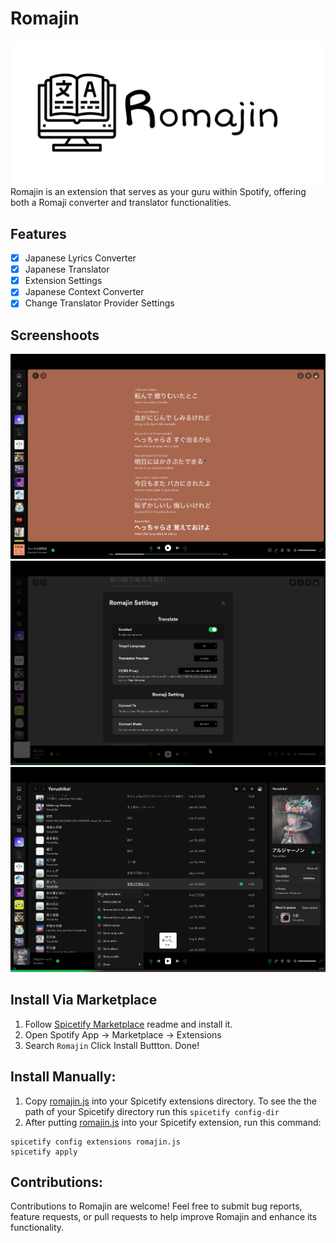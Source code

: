 # Romajin
![thumbnail](docs/romajin.png)
Romajin is an extension that serves as your guru within Spotify, offering both a Romaji converter and translator functionalities.

## Features
- [x] Japanese Lyrics Converter
- [x] Japanese Translator
- [x] Extension Settings
- [x] Japanese Context Converter
- [x] Change Translator Provider Settings

## Screenshoots
![thumbnail](docs/screenshoots/1.png)
![thumbnail](docs/screenshoots/2.png)
![thumbnail](docs/screenshoots/3.png)

## Install Via Marketplace
1. Follow [Spicetify Marketplace](https://github.com/spicetify/spicetify-marketplace) readme and install it.
2. Open Spotify App -> Marketplace -> Extensions
3. Search ```Romajin``` Click Install Buttton. Done!

## Install Manually:
1. Copy [romajin.js](./romajin.js) into your Spicetify extensions directory. To see the the path of your Spicetify directory run this ```spicetify config-dir```
2. After putting [romajin.js](./romajin.js) into your Spicetify extension, run this command:
```
spicetify config extensions romajin.js
spicetify apply
```

## Contributions:
Contributions to Romajin are welcome! Feel free to submit bug reports, feature requests, or pull requests to help improve Romajin and enhance its functionality.
